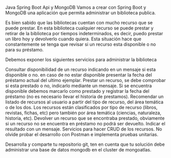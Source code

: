 Java Spring Boot Api y MongoDB
Vamos a crear con Spring Boot y MongoDB una aplicación que permita administrar un biblioteca publica.



Es bien sabido que las bibliotecas cuentan con mucho recurso que se puede prestar. En esta biblioteca cualquier recurso se puede prestar y retirar de la biblioteca por tiempos indeterminados, es decir, puedo prestar un libro hoy y devolverlo cuando quiera. Esta situación hace que constantemente se tenga que revisar si un recurso esta disponible o no para su préstamo.



Debemos exponer los siguientes servicios para administrar la biblioteca

Consultar disponibilidad de un recurso indicando en un mensaje si esta disponible o no. en caso de no estar disponible presentar la fecha del préstamo actual del ultimo ejemplar.
Prestar un recurso, se debe comprobar si esta prestado o no, indicarlo mediante un mensaje. Si se encuentra disponible debemos marcarlo como prestado y registrar la fecha del préstamo (no es necesario llevar el historia de prestamos).
Recomendar un listado de recursos al usuario a partir del tipo de recurso, del área temática o de los dos. Los recursos están clasificados por tipo de recurso (libros, revistas, fichas, etc) pero también por área temática (ciencias, naturaleza, historia, etc).
Devolver un recurso que se encontraba prestado, obviamente si un recurso no se encuentra en préstamo no podrá ser devuelto. Indicar el resultado con un mensaje.
Servicios para hacer CRUD de los recursos.
No olvide probar el desarrollo con Postman e implementa pruebas unitarias.

Desarrolla y comparte tu repositorio git, ten en cuenta que tu solución debe administrar una base de datos mongodb en el cluster de mongoatlas.